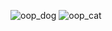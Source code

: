 ![oop_dog](https://github.com/user-attachments/assets/5cbf3a30-c2f3-4e10-8b2d-549193c8d5ae)
![oop_cat](https://github.com/user-attachments/assets/43156f90-8a44-4f06-8e16-9a3acc12f850)
